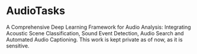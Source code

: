 # AudioTasks
A Comprehensive Deep Learning Framework for Audio Analysis: Integrating Acoustic Scene Classification, Sound Event Detection, Audio Search and Automated Audio Captioning. This work is kept private as of now, as it is sensitive.
